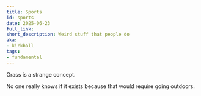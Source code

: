 ```yaml
---
title: Sports
id: sports
date: 2025-06-23
full_link:
short_description: Weird stuff that people do
aka:
- kickball
tags:
- fundamental
---
```


Grass is a strange concept.

<!--more-->

No one really knows if it exists because that would require going outdoors.
